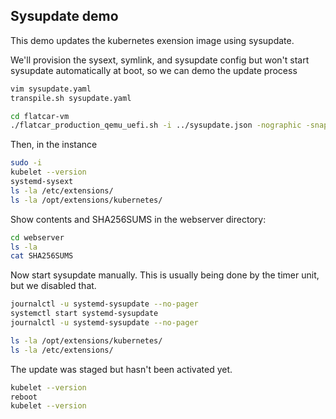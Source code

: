 ## Sysupdate demo

This demo updates the kubernetes exension image using sysupdate.

We'll provision the sysext, symlink, and sysupdate config but won't start
sysupdate automatically at boot, so we can demo the update process

```bash
vim sysupdate.yaml
transpile.sh sysupdate.yaml
```

```bash
cd flatcar-vm
./flatcar_production_qemu_uefi.sh -i ../sysupdate.json -nographic -snapshot
```

Then, in the instance
```bash
sudo -i
kubelet --version
systemd-sysext
ls -la /etc/extensions/
ls -la /opt/extensions/kubernetes/
```

Show contents and SHA256SUMS in the webserver directory:
```bash
cd webserver
ls -la
cat SHA256SUMS
```

Now start sysupdate manually.
This is usually being done by the timer unit, but we disabled that.
```bash
journalctl -u systemd-sysupdate --no-pager
systemctl start systemd-sysupdate
journalctl -u systemd-sysupdate --no-pager

ls -la /opt/extensions/kubernetes/
ls -la /etc/extensions/
```

The update was staged but hasn't been activated yet.
```bash
kubelet --version
reboot
kubelet --version
```
